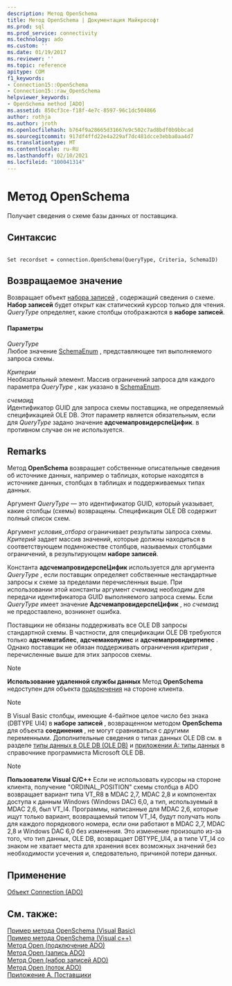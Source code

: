 ```yaml
---
description: Метод OpenSchema
title: Метод OpenSchema | Документация Майкрософт
ms.prod: sql
ms.prod_service: connectivity
ms.technology: ado
ms.custom: ''
ms.date: 01/19/2017
ms.reviewer: ''
ms.topic: reference
apitype: COM
f1_keywords:
- Connection15::OpenSchema
- Connection15::raw_OpenSchema
helpviewer_keywords:
- OpenSchema method [ADO]
ms.assetid: 850cf3ce-f18f-4e7c-8597-96c1dc504866
author: rothja
ms.author: jroth
ms.openlocfilehash: b764f9a28665d31667e9c502c7ad8bdf0b9bbcad
ms.sourcegitcommit: 917df4ffd22e4a229af7dc481dcce3ebba0aa4d7
ms.translationtype: MT
ms.contentlocale: ru-RU
ms.lasthandoff: 02/10/2021
ms.locfileid: "100041314"
---
```

# <a name="openschema-method"></a>Метод OpenSchema
Получает сведения о схеме базы данных от поставщика.  
  
## <a name="syntax"></a>Синтаксис  
  
```  
  
Set recordset = connection.OpenSchema(QueryType, Criteria, SchemaID)  
```  
  
## <a name="return-value"></a>Возвращаемое значение  
 Возвращает объект [набора записей](./recordset-object-ado.md) , содержащий сведения о схеме. **Набор записей** будет открыт как статический курсор только для чтения. *QueryType* определяет, какие столбцы отображаются в **наборе записей**.  
  
#### <a name="parameters"></a>Параметры  
 *QueryType*  
 Любое значение [SchemaEnum](./schemaenum.md) , представляющее тип выполняемого запроса схемы.  
  
 *Критерии*  
 Необязательный элемент. Массив ограничений запроса для каждого параметра *QueryType* , как указано в [SchemaEnum](./schemaenum.md).  
  
 *счемаид*  
 Идентификатор GUID для запроса схемы поставщика, не определяемый спецификацией OLE DB. Этот параметр является обязательным, если для *QueryType* задано значение **адсчемапровидерспеЦифик**. в противном случае он не используется.  
  
## <a name="remarks"></a>Remarks  
 Метод **OpenSchema** возвращает собственные описательные сведения об источнике данных, например о таблицах, которые находятся в источнике данных, столбцах в таблицах и поддерживаемых типах данных.  
  
 Аргумент *QueryType* — это идентификатор GUID, который указывает, какие столбцы (схемы) возвращены. Спецификация OLE DB содержит полный список схем.  
  
 Аргумент *условия_отбора* ограничивает результаты запроса схемы. *Критерий* задает массив значений, которые должны находиться в соответствующем подмножестве столбцов, называемых столбцами ограничений, в результирующем **наборе записей**.  
  
 Константа **адсчемапровидерспеЦифик** используется для аргумента *QueryType* , если поставщик определяет собственные нестандартные запросы к схеме за пределами перечисленных выше. При использовании этой константы аргумент *счемаид* необходим для передачи идентификатора GUID выполняемого запроса схемы. Если *QueryType* имеет значение **АдсчемапровидерспеЦифик** , но *счемаид* не предоставлено, возникнет ошибка.  
  
 Поставщики не обязаны поддерживать все OLE DB запросы стандартной схемы. В частности, для спецификации OLE DB требуются только **адсчематаблес**, **адсчемаколумнс** и **адсчемапровидертипес** . Однако поставщик не обязан поддерживать ограничения *критерия* , перечисленные выше для этих запросов схемы.  
  
> [!NOTE]
>  **Использование удаленной службы данных** Метод **OpenSchema** недоступен для объекта [подключения](./connection-object-ado.md) на стороне клиента.  
  
> [!NOTE]
>  В Visual Basic столбцы, имеющие 4-байтное целое число без знака (DBTYPE UI4) в **наборе записей** , возвращенном методом **OpenSchema** для объекта **соединения** , не могут сравниваться с другими переменными. Дополнительные сведения о типах данных OLE DB см. в разделе [типы данных в OLE DB (OLE DB)](/previous-versions/windows/desktop/ms714931(v=vs.85)) и [приложении A: типы данных](/previous-versions/windows/desktop/ms723969(v=vs.85)) в справочнике программиста Microsoft OLE DB.  
  
> [!NOTE]
>  **Пользователи Visual C/C++** Если не использовать курсоры на стороне клиента, получение "ORDINAL_POSITION" схемы столбца в ADO возвращает вариант типа VT_R8 в MDAC 2,7, MDAC 2,8 и компонентах доступа к данным Windows (Windows DAC) 6,0, а тип, используемый в MDAC 2,6, был VT_I4. Программы, написанные для MDAC 2,6, которые ищут только вариант, возвращаемый типом VT_I4, будут получать ноль для каждого порядкового номера, если они работают в MDAC 2,7, MDAC 2,8 и Windows DAC 6,0 без изменения. Это изменение произошло из-за того, что тип данных, OLE DB, возвращает DBTYPE_UI4, а в типе VT_I4 со знаком не хватает места для хранения всех возможных значений без необходимости усечения и, следовательно, причиной потери данных.  
  
## <a name="applies-to"></a>Применение  
 [Объект Connection (ADO)](./connection-object-ado.md)  
  
## <a name="see-also"></a>См. также:  
 [Пример метода OpenSchema (Visual Basic)](./openschema-method-example-vb.md)   
 [Пример метода OpenSchema (Visual c++)](./openschema-method-example-vc.md)   
 [Метод Open (подключение ADO)](./open-method-ado-connection.md)   
 [Метод Open (запись ADO)](./open-method-ado-record.md)   
 [Метод Open (набор записей ADO)](./open-method-ado-recordset.md)   
 [Метод Open (поток ADO)](./open-method-ado-stream.md)   
 [Приложение А. Поставщики](../../guide/appendixes/appendix-a-providers.md)